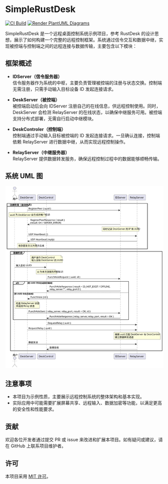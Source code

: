 # SimpleRustDesk

[![CI Build](https://github.com/SwartzMss/SimpleRustDesk/actions/workflows/msbuild.yml/badge.svg)](https://github.com/SwartzMss/SimpleRustDesk/actions/workflows/msbuild.yml)
[![Render PlantUML Diagrams](https://github.com/SwartzMss/SimpleRustDesk/actions/workflows/plantuml-render.yml/badge.svg)](https://github.com/SwartzMss/SimpleRustDesk/actions/workflows/plantuml-render.yml)

SimpleRustDesk 是一个远程桌面控制系统示例项目，参考 RustDesk 的设计思想，展示了如何构建一个完整的远程控制框架。系统通过信令交互和数据中继，实现被控端与控制端之间的远程连接与数据传输，主要包含以下模块：

## 框架概述

- **IDServer（信令服务器）**  
  信令服务器作为系统的中枢，主要负责管理被控端的注册与状态交换。控制端无需注册，只需手动输入目标设备 ID 发起连接请求。

- **DeskServer（被控端）**  
  被控端启动后会向 IDServer 注册自己的在线信息，供远程控制使用。同时，DeskServer 会检测 RelayServer 的在线状态，以确保中继服务可用。被控端支持分布式部署，无需自行启动中继模块。

- **DeskControler（控制端）**  
  控制端通过手动输入目标被控端的 ID 发起连接请求。一旦确认连接，控制端依赖 RelayServer 进行数据中继，从而实现远程控制操作。

- **RelayServer（中继服务器）**  
  RelayServer 提供数据转发服务，确保远程控制过程中的数据能够顺畅传输。
  
## 系统 UML 图

![系统 UML](diagrams/output/overview.svg)

## 注意事项

- 本项目为示例性质，主要展示远程控制系统的整体架构和基本实现。
- 实际应用中可能需要扩展屏幕共享、远程输入、数据加密等功能，以满足更高的安全性和性能要求。

## 贡献

欢迎各位开发者通过提交 PR 或 issue 来改进和扩展本项目。如有疑问或建议，请在 GitHub 上联系项目维护者。

## 许可

本项目采用 [MIT 许可](LICENSE)。
